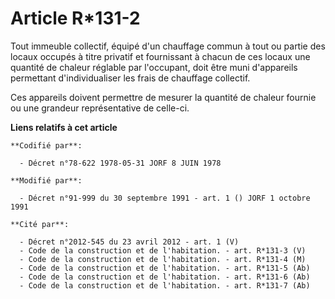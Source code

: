 # Article R*131-2

Tout immeuble collectif, équipé d'un chauffage commun à tout ou partie des locaux occupés à titre privatif et fournissant à
chacun de ces locaux une quantité de chaleur réglable par l'occupant, doit être muni d'appareils permettant d'individualiser
les frais de chauffage collectif.

Ces appareils doivent permettre de mesurer la quantité de chaleur fournie ou une grandeur représentative de celle-ci.

**Liens relatifs à cet article**

	**Codifié par**:

	  - Décret n°78-622 1978-05-31 JORF 8 JUIN 1978

	**Modifié par**:

	  - Décret n°91-999 du 30 septembre 1991 - art. 1 () JORF 1 octobre 1991

	**Cité par**:

	  - Décret n°2012-545 du 23 avril 2012 - art. 1 (V)
	  - Code de la construction et de l'habitation. - art. R*131-3 (V)
	  - Code de la construction et de l'habitation. - art. R*131-4 (M)
	  - Code de la construction et de l'habitation. - art. R*131-5 (Ab)
	  - Code de la construction et de l'habitation. - art. R*131-6 (Ab)
	  - Code de la construction et de l'habitation. - art. R*131-7 (Ab)
